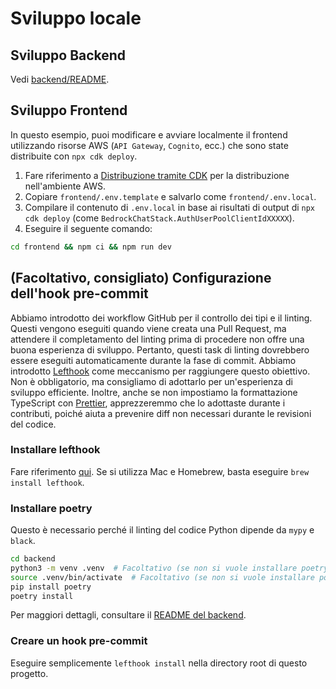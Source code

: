 # Sviluppo locale

## Sviluppo Backend

Vedi [backend/README](../backend/README_it-IT.md).

## Sviluppo Frontend

In questo esempio, puoi modificare e avviare localmente il frontend utilizzando risorse AWS (`API Gateway`, `Cognito`, ecc.) che sono state distribuite con `npx cdk deploy`.

1. Fare riferimento a [Distribuzione tramite CDK](../README.md#deploy-using-cdk) per la distribuzione nell'ambiente AWS.
2. Copiare `frontend/.env.template` e salvarlo come `frontend/.env.local`.
3. Compilare il contenuto di `.env.local` in base ai risultati di output di `npx cdk deploy` (come `BedrockChatStack.AuthUserPoolClientIdXXXXX`).
4. Eseguire il seguente comando:

```zsh
cd frontend && npm ci && npm run dev
```

## (Facoltativo, consigliato) Configurazione dell'hook pre-commit

Abbiamo introdotto dei workflow GitHub per il controllo dei tipi e il linting. Questi vengono eseguiti quando viene creata una Pull Request, ma attendere il completamento del linting prima di procedere non offre una buona esperienza di sviluppo. Pertanto, questi task di linting dovrebbero essere eseguiti automaticamente durante la fase di commit. Abbiamo introdotto [Lefthook](https://github.com/evilmartians/lefthook?tab=readme-ov-file#install) come meccanismo per raggiungere questo obiettivo. Non è obbligatorio, ma consigliamo di adottarlo per un'esperienza di sviluppo efficiente. Inoltre, anche se non impostiamo la formattazione TypeScript con [Prettier](https://prettier.io/), apprezzeremmo che lo adottaste durante i contributi, poiché aiuta a prevenire diff non necessari durante le revisioni del codice.

### Installare lefthook

Fare riferimento [qui](https://github.com/evilmartians/lefthook#install). Se si utilizza Mac e Homebrew, basta eseguire `brew install lefthook`.

### Installare poetry

Questo è necessario perché il linting del codice Python dipende da `mypy` e `black`.

```sh
cd backend
python3 -m venv .venv  # Facoltativo (se non si vuole installare poetry nell'ambiente)
source .venv/bin/activate  # Facoltativo (se non si vuole installare poetry nell'ambiente)
pip install poetry
poetry install
```

Per maggiori dettagli, consultare il [README del backend](../backend/README_it-IT.md).

### Creare un hook pre-commit

Eseguire semplicemente `lefthook install` nella directory root di questo progetto.